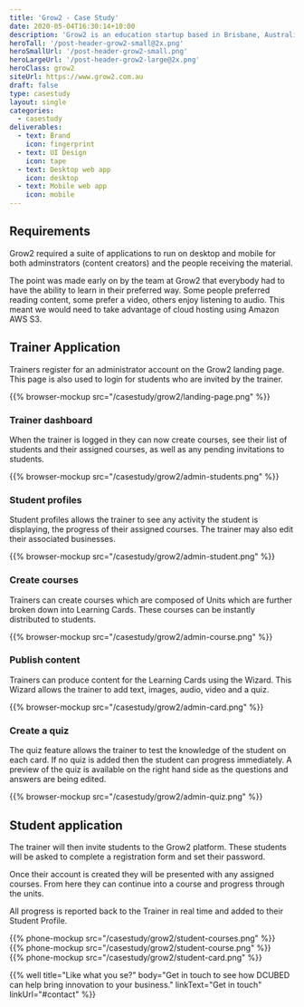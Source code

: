 ```yaml
---
title: 'Grow2 - Case Study'
date: 2020-05-04T16:30:14+10:00
description: 'Grow2 is an education startup based in Brisbane, Australia who have created an information platform for sporting clubs. Their priority is to make sure everyone can receive training in all formats - text, imagery, audio or video.'
heroTall: '/post-header-grow2-small@2x.png'
heroSmallUrl: '/post-header-grow2-small.png'
heroLargeUrl: '/post-header-grow2-large@2x.png'
heroClass: grow2
siteUrl: https://www.grow2.com.au
draft: false
type: casestudy
layout: single
categories:
  - casestudy
deliverables:
  - text: Brand
    icon: fingerprint
  - text: UI Design
    icon: tape
  - text: Desktop web app
    icon: desktop
  - text: Mobile web app
    icon: mobile
---
```


## Requirements

Grow2 required a suite of applications to run on desktop and mobile for both adminstrators (content creators) and the people receiving the material.

The point was made early on by the team at Grow2 that everybody had to have the ability to learn in their preferred way. Some people preferred reading content, some prefer a video, others enjoy listening to audio. This meant we would need to take advantage of cloud hosting using Amazon AWS S3.

## Trainer Application

Trainers register for an administrator account on the Grow2 landing page. This page is also used to login for students who are invited by the trainer.

{{% browser-mockup src="/casestudy/grow2/landing-page.png" %}}

### Trainer dashboard

When the trainer is logged in they can now create courses, see their list of students and their assigned courses, as well as any pending invitations to students.

{{% browser-mockup src="/casestudy/grow2/admin-students.png" %}}

### Student profiles

Student profiles allows the trainer to see any activity the student is displaying, the progress of their assigned courses. The trainer may also edit their associated businesses.

{{% browser-mockup src="/casestudy/grow2/admin-student.png" %}}

### Create courses

Trainers can create courses which are composed of Units which are further broken down into Learning Cards. These courses can be instantly distributed to students.

{{% browser-mockup src="/casestudy/grow2/admin-course.png" %}}

### Publish content

Trainers can produce content for the Learning Cards using the Wizard. This Wizard allows the trainer to add text, images, audio, video and a quiz.

{{% browser-mockup src="/casestudy/grow2/admin-card.png" %}}

### Create a quiz

The quiz feature allows the trainer to test the knowledge of the student on each card. If no quiz is added then the student can progress immediately. A preview of the quiz is available on the right hand side as the questions and answers are being edited.

{{% browser-mockup src="/casestudy/grow2/admin-quiz.png" %}}

## Student application

The trainer will then invite students to the Grow2 platform. These students will be asked to complete a registration form and set their password.

Once their account is created they will be presented with any assigned courses. From here they can continue into a course and progress through the units.

All progress is reported back to the Trainer in real time and added to their Student Profile.

<div class="phones">
<div class="phones__wrap">
<div class="phones__list">
  <div>
    {{% phone-mockup src="/casestudy/grow2/student-courses.png" %}}
  </div>
  <div>
    {{% phone-mockup src="/casestudy/grow2/student-course.png" %}}
  </div>
  <div>
    {{% phone-mockup src="/casestudy/grow2/student-card.png" %}}
  </div>
</div>
</div>
</div>

{{% well title="Like what you se?" body="Get in touch to see how DCUBED can help bring innovation to your business." linkText="Get in touch" linkUrl="#contact" %}}
